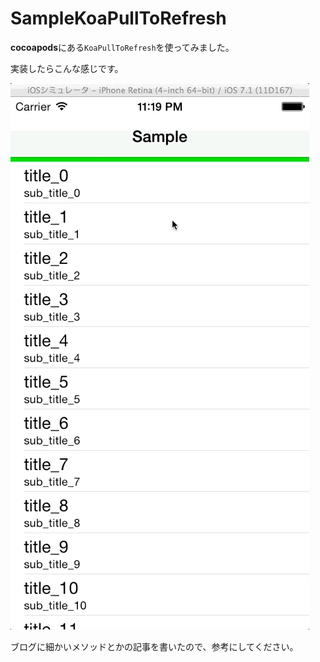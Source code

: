 # SampleKoaPullToRefresh

**cocoapods**にある`KoaPullToRefresh`を使ってみました。

実装したらこんな感じです。

![SampleKoaPullToRefresh.gif](Resources/SampleKoaPullToRefresh.gif)

ブログに細かいメソッドとかの記事を書いたので、参考にしてください。

